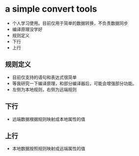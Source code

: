 # a simple convert tools #
  * 个人学习使用。目前仅用于简单的数据转换，不负责数据同步
  * 编译原理没学好
  * 规则定义
  * 下行
  * 上行

## 规则定义 ##
  * 目前仅支持的语句和表达式很简单
  * 等我研究一下编译原理，和部分编译器后，可能会增强部分功能。
  * 左侧为本地规则，右侧为远端规则

## 下行 ##
  * 远端数据根据规则映射成本地属性的值

## 上行 ##
  * 本地数据按照规则映射成远端属性的值
